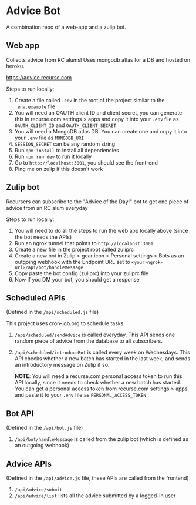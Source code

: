 # Advice Bot

A combination repo of a web-app and a zulip bot.

## Web app

Collects advice from RC alums! Uses mongodb atlas for a DB and hosted on heroku.

https://advice.recurse.com

Steps to run locally:

1. Create a file called `.env` in the root of the project similar to the `.env.example` file
2. You will need an OAUTH client ID and client secret, you can generate this in recurse.com settings > apps and copy it into your `.env` file as `OAUTH_CLIENT_ID` and `OAUTH_CLIENT_SECRET`
3. You will need a MongoDB atlas DB. You can create one and copy it into your `.env` file as `MONGODB_URI`
4. `SESSION_SECRET` can be any random string
5. Run `npm install` to install all dependencies
6. Run `npm run dev` to run it locally
7. Go to `http://localhost:3001`, you should see the front-end
8. Ping me on zulip if this doesn't work

## Zulip bot

Recursers can subscribe to the "Advice of the Day!" bot to get one piece of advice from an RC alum everyday

Steps to run locally:

1. You will need to do all the steps to run the web app locally above (since the bot needs the APIs)
2. Run an ngrok tunnel that points to `http://localhost:3001`
3. Create a new file in the project root called zuliprc
4. Create a new bot in Zulip > gear icon > Personal settings > Bots as an outgoing webhook with the Endpoint URL set to `<your-ngrok-url>/api/bot/handleMessage`
5. Copy paste the bot config (zuliprc) into your zuliprc file
6. Now if you DM your bot, you should get a response

## Scheduled APIs

(Defined in the `/api/scheduled.js` file)

This project uses cron-job.org to schedule tasks:

1.  `/api/scheduled/sendAdvice` is called everyday. This API sends one random piece of advice from the database to all subscribers.
2.  `/api/scheduled/introduceBot` is called every week on Wednesdays. This API checks whether a new batch has started in the last week, and sends an introductory message on Zulip if so.

    **NOTE**: You will need a recurse.com personal access token to run this API locally, since it needs to check whether a new batch has started. You can get a personal access token from recurse.com settings > apps and paste it to your `.env` file as `PERSONAL_ACCESS_TOKEN`

## Bot API

(Defined in the `/api/bot.js` file)

1. `/api/bot/handleMessage` is called from the zulip bot (which is defined as an outgoing webhook)

## Advice APIs

(Defined in the `/api/advice.js` file, these APIs are called from the frontend)

1. `/api/advice/submit`
2. `/api/advice/list` lists all the advice submitted by a logged-in user
